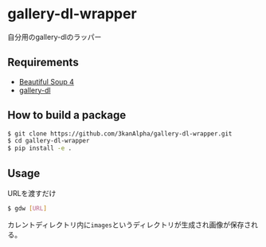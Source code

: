 # gallery-dl-wrapper
自分用のgallery-dlのラッパー

## Requirements
- [Beautiful Soup 4](https://www.crummy.com/software/BeautifulSoup/bs4/doc/)
- [gallery-dl](https://github.com/mikf/gallery-dl)

## How to build a package
```sh
$ git clone https://github.com/3kanAlpha/gallery-dl-wrapper.git
$ cd gallery-dl-wrapper
$ pip install -e .
```

## Usage
URLを渡すだけ
```sh
$ gdw [URL]
```
カレントディレクトリ内に```images```というディレクトリが生成され画像が保存される。
